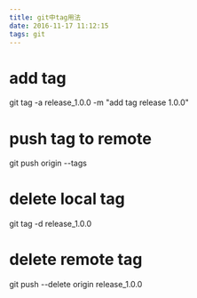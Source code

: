 ```yaml
---
title: git中tag用法
date: 2016-11-17 11:12:15
tags: git
---
```


# add tag
git tag -a release_1.0.0 -m "add tag release 1.0.0"

# push tag to remote
git push origin --tags

# delete local tag
git tag -d release_1.0.0

# delete remote tag
git push --delete origin release_1.0.0
